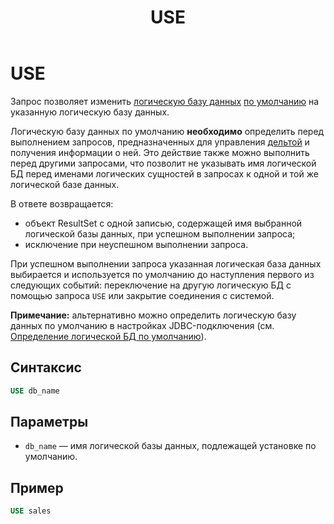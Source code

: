 ﻿---
layout: default
title: USE
nav_order: 32
parent: Запросы SQL+
grand_parent: Справочная информация
has_children: false
has_toc: false
---

# USE

Запрос позволяет изменить [логическую базу данных](../../../Обзор_понятий_компонентов_и_связей/Основные_понятия/Логическая_база_данных/Логическая_база_данных.md) 
[по умолчанию](../../../Работа_с_системой/Другие_функции/Определение_логической_БД_по_умолчанию/Определение_логической_БД_по_умолчанию.md) 
на указанную логическую базу данных.

Логическую базу данных по умолчанию **необходимо** определить перед выполнением запросов, 
предназначенных для управления [дельтой](../../../Обзор_понятий_компонентов_и_связей/Основные_понятия/Дельта/Дельта.md) 
и получения информации о ней. Это действие также можно выполнить перед другими запросами, 
что позволит не указывать имя логической БД перед именами логических сущностей в запросах 
к одной и той же логической базе данных.

В ответе возвращается:
*   объект ResultSet c одной записью, содержащей имя выбранной логической базы данных, 
    при успешном выполнении запроса;
*   исключение при неуспешном выполнении запроса.

При успешном выполнении запроса указанная логическая база данных выбирается и используется 
по умолчанию до наступления первого из следующих событий: переключение на другую логическую БД 
с помощью запроса `USE` или закрытие соединения с системой.

**Примечание:** альтернативно можно определить логическую базу данных по умолчанию в настройках 
JDBC-подключения (см. [Определение логической БД по умолчанию](../../../Работа_с_системой/Другие_функции/Определение_логической_БД_по_умолчанию/Определение_логической_БД_по_умолчанию.md)).

## Синтаксис

```sql
USE db_name
```

## Параметры

*   `db_name` — имя логической базы данных, подлежащей установке по умолчанию.

## Пример

```sql
USE sales
```